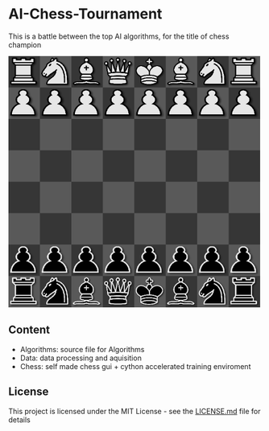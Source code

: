 # AI-Chess-Tournament

This is a battle between the top AI algorithms, for the title of chess champion

<p align="left">
  <img src="https://github.com/Gregory-Eales/AI-Chess-Tournament/blob/master/Chess/example_game.png" width="500"/>
</p>

## Content
* Algorithms: source file for Algorithms
* Data: data processing and aquisition
* Chess: self made chess gui + cython accelerated training enviroment
## License

This project is licensed under the MIT License - see the [LICENSE.md](LICENSE.md) file for details


